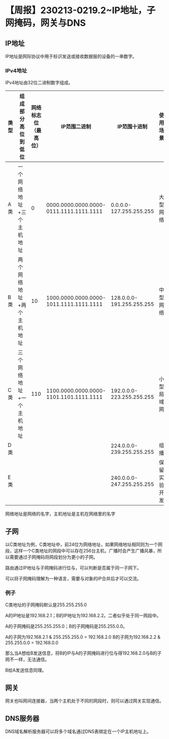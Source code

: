 # 【周报】230213-0219.2~IP地址，子网掩码，网关与DNS

## IP地址

IP地址是网际协议中用于标识发送或接收数据报的设备的一串数字。

### IPv4地址

IPv4地址由32位二进制数字组成。

|类型|组成部分高位到低位|网络标志位（最高位）|IP范围二进制|IP范围十进制|使用场景|
|-|-|-|-|-|-
|A类|一个网络地址+三个主机地址|0|0000.0000.0000.0000-0111.1111.1111.1111|0.0.0.0-127.255.255.255|大型网络
|B类|两个网络地址+两个主机地址|10|1000.0000.0000.0000-1011.1111.1111.1111|128.0.0.0-191.255.255.255|中型网络
|C类|三个网络地址+一个主机地址|110|1100.0000.0000.0000-1101.1101.1111.1111|192.0.0.0-223.255.255.255|小型局域网
|D类||||224.0.0.0-239.255.255.255|组播
|E类||||240.0.0.0-247.255.255.255|保留实验开发

网络地址是网络的名字，主机地址是主机在网络里的名字

## 子网

以C类地址为例，C类地址中，前24位为网络地址，如果网络地址相同则为一个网段，这样一个C类地址的网段中可以存在256台主机，广播时会产生广播风暴，所以需要通过子网掩码将网段划分为更小的子网。

路由通过IP地址与子网掩码进行位与，可以判断是否属于同一子网下。

可以将子网掩码理解为一种语言，需要与对象的IP合并后才可以交流。

### 例子

C类地址的子网掩码默认是255.255.255.0

A的IP地址是192.168.2.1；B的IP地址为192.168.2.2。二者似乎处于同一网段中。

A的子网掩码是255.255.255.0；B的子网掩码是255.255.0.0。

A的子网为192.168.2.1 & 255.255.255.0 = 192.168.2.0
B的子网为192.168.2.2 & 255.255.0.0 = 192.168.0.0

那么当A想给B发送信息，将B的IP与A的子网掩码进行位与得192.168.2.0与B的子网不一样，无法通信。

B给A发送信息同理。

## 网关

网关也叫网间连接器，当两个主机处于不同的网段时，则可以通过网关实现通信。

## DNS服务器

DNS域名解析服务器可以将多个域名通过DNS表绑定在一个IP主机地址上。
